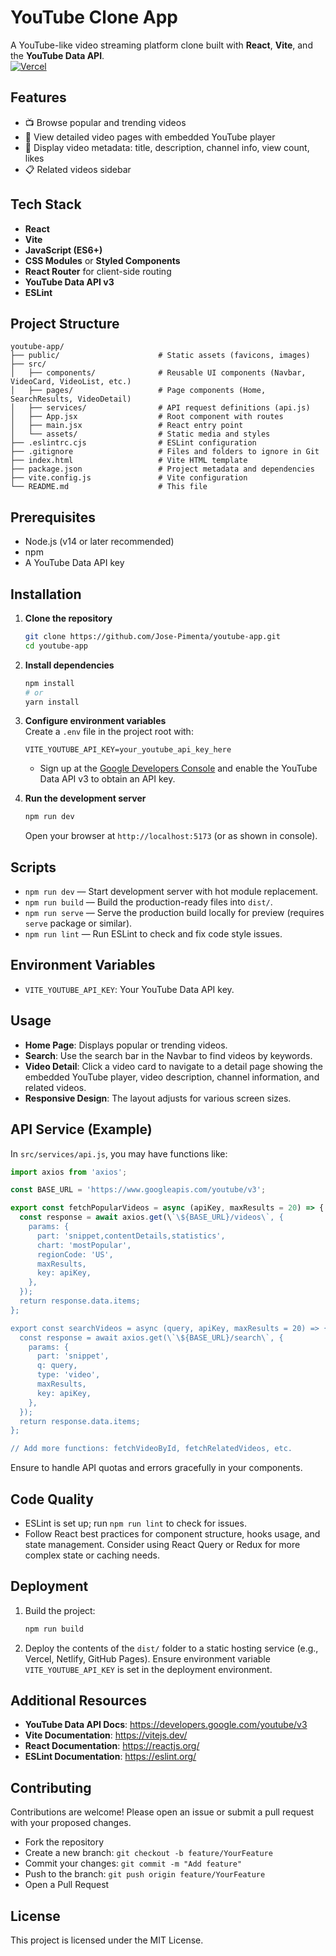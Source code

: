 # YouTube Clone App

A YouTube-like video streaming platform clone built with **React**, **Vite**, and the **YouTube Data API**.  
[![Vercel](https://img.shields.io/badge/Deploy-on_Vercel-000?style=flat&logo=vercel&logoColor=white)](https://youtube-clone.tiagopimenta.pt)

## Features

- 📺 Browse popular and trending videos
- 🎥 View detailed video pages with embedded YouTube player
- 📃 Display video metadata: title, description, channel info, view count, likes
- 📋 Related videos sidebar

## Tech Stack

- **React**
- **Vite**
- **JavaScript (ES6+)**
- **CSS Modules** or **Styled Components**
- **React Router** for client-side routing
- **YouTube Data API v3**
- **ESLint**

## Project Structure

```
youtube-app/
├── public/                      # Static assets (favicons, images)
├── src/
│   ├── components/              # Reusable UI components (Navbar, VideoCard, VideoList, etc.)
│   ├── pages/                   # Page components (Home, SearchResults, VideoDetail)
│   ├── services/                # API request definitions (api.js)
│   ├── App.jsx                  # Root component with routes
│   ├── main.jsx                 # React entry point
│   └── assets/                  # Static media and styles
├── .eslintrc.cjs                # ESLint configuration
├── .gitignore                   # Files and folders to ignore in Git
├── index.html                   # Vite HTML template
├── package.json                 # Project metadata and dependencies
├── vite.config.js               # Vite configuration
└── README.md                    # This file
```

## Prerequisites

- Node.js (v14 or later recommended)
- npm
- A YouTube Data API key

## Installation

1. **Clone the repository**

   ```bash
   git clone https://github.com/Jose-Pimenta/youtube-app.git
   cd youtube-app
   ```

2. **Install dependencies**

   ```bash
   npm install
   # or
   yarn install
   ```

3. **Configure environment variables**  
   Create a `.env` file in the project root with:

   ```
   VITE_YOUTUBE_API_KEY=your_youtube_api_key_here
   ```

   - Sign up at the [Google Developers Console](https://console.developers.google.com/) and enable the YouTube Data API v3 to obtain an API key.

4. **Run the development server**
   ```bash
   npm run dev
   ```
   Open your browser at `http://localhost:5173` (or as shown in console).

## Scripts

- `npm run dev` — Start development server with hot module replacement.
- `npm run build` — Build the production-ready files into `dist/`.
- `npm run serve` — Serve the production build locally for preview (requires `serve` package or similar).
- `npm run lint` — Run ESLint to check and fix code style issues.

## Environment Variables

- `VITE_YOUTUBE_API_KEY`: Your YouTube Data API key.

## Usage

- **Home Page**: Displays popular or trending videos.
- **Search**: Use the search bar in the Navbar to find videos by keywords.
- **Video Detail**: Click a video card to navigate to a detail page showing the embedded YouTube player, video description, channel information, and related videos.
- **Responsive Design**: The layout adjusts for various screen sizes.

## API Service (Example)

In `src/services/api.js`, you may have functions like:

```js
import axios from 'axios';

const BASE_URL = 'https://www.googleapis.com/youtube/v3';

export const fetchPopularVideos = async (apiKey, maxResults = 20) => {
  const response = await axios.get(\`\${BASE_URL}/videos\`, {
    params: {
      part: 'snippet,contentDetails,statistics',
      chart: 'mostPopular',
      regionCode: 'US',
      maxResults,
      key: apiKey,
    },
  });
  return response.data.items;
};

export const searchVideos = async (query, apiKey, maxResults = 20) => {
  const response = await axios.get(\`\${BASE_URL}/search\`, {
    params: {
      part: 'snippet',
      q: query,
      type: 'video',
      maxResults,
      key: apiKey,
    },
  });
  return response.data.items;
};

// Add more functions: fetchVideoById, fetchRelatedVideos, etc.
```

Ensure to handle API quotas and errors gracefully in your components.

## Code Quality

- ESLint is set up; run `npm run lint` to check for issues.
- Follow React best practices for component structure, hooks usage, and state management. Consider using React Query or Redux for more complex state or caching needs.

## Deployment

1. Build the project:
   ```bash
   npm run build
   ```
2. Deploy the contents of the `dist/` folder to a static hosting service (e.g., Vercel, Netlify, GitHub Pages). Ensure environment variable `VITE_YOUTUBE_API_KEY` is set in the deployment environment.

## Additional Resources

- **YouTube Data API Docs**: https://developers.google.com/youtube/v3
- **Vite Documentation**: https://vitejs.dev/
- **React Documentation**: https://reactjs.org/
- **ESLint Documentation**: https://eslint.org/

## Contributing

Contributions are welcome! Please open an issue or submit a pull request with your proposed changes.

- Fork the repository
- Create a new branch: `git checkout -b feature/YourFeature`
- Commit your changes: `git commit -m "Add feature"`
- Push to the branch: `git push origin feature/YourFeature`
- Open a Pull Request

## License

This project is licensed under the MIT License.
